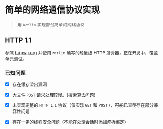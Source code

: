 
# 简单的网络通信协议实现

> 用 ` Kotlin ` 实现部分简单的网络协议

##  HTTP 1.1 

参照 [httpwg.org](https://httpwg.org/specs/) 并使用 `Kotlin` 编写的轻量级 HTTP 服务器，正在开发中，覆盖单元测试。

### 已知问题

 - [x] 存在缓存溢出漏洞
 
 - [x] 大文件 `POST` 请求处理较慢。(搜索算法问题)
 
 - [x] 未实现完整的 `HTTP 1.1` 协议（仅实现 `GET` 和 `POST` ），~~可能~~已查明存在部分兼容性问题
 
 - [X] 存在一定的线程安全问题（不能在处理会话时添加解析绑定）

